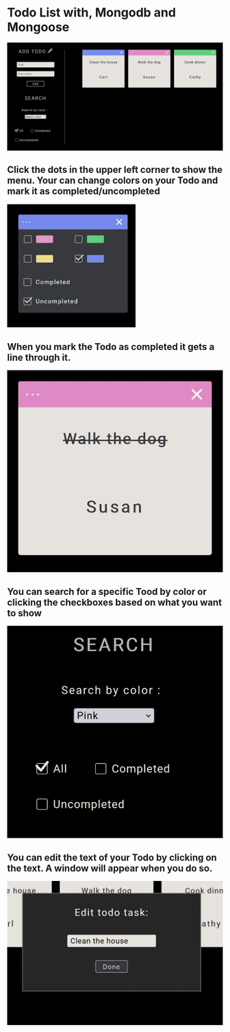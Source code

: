 # Todo List with, Mongodb and Mongoose

![image](/frontend/src/assets/images/todots1.JPG)

## Click the dots in the upper left corner to show the menu. Your can change colors on your Todo and mark it as completed/uncompleted

<img src="./frontend/src/assets/images/todots2.JPG" width="300"/>

## When you mark the Todo as completed it gets a line through it.

![image](/frontend/src/assets/images/todots4.JPG)

## You can search for a specific Tood by color or clicking the checkboxes based on what you want to show

![image](/frontend/src/assets/images/todots6.JPG)

## You can edit the text of your Todo by clicking on the text. A window will appear when you do so.

![image](/frontend/src/assets/images/todots3.JPG)